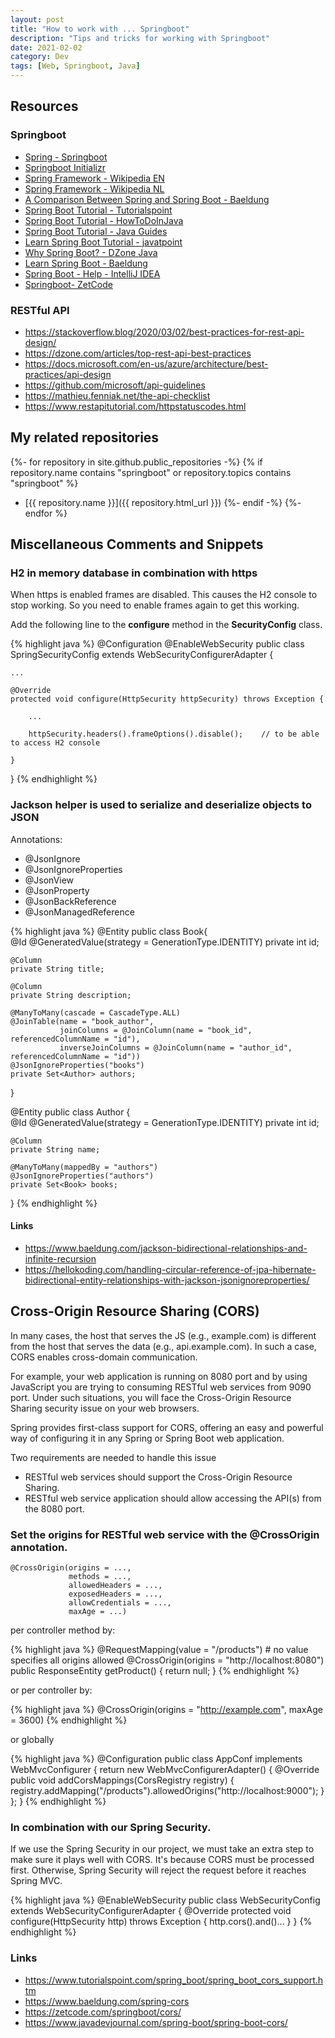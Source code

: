 ```yaml
---
layout: post
title: "How to work with ... Springboot"
description: "Tips and tricks for working with Springboot"
date: 2021-02-02
category: Dev
tags: [Web, Springboot, Java]
---
```


## Resources

### Springboot

* [Spring - Springboot](https://spring.io/projects/spring-boot)
* [Springboot Initializr](https://start.spring.io)
* [Spring Framework - Wikipedia EN](https://en.wikipedia.org/wiki/Spring_Framework)
* [Spring Framework - Wikipedia NL](https://nl.wikipedia.org/wiki/Spring_Framework)
* [A Comparison Between Spring and Spring Boot - Baeldung](https://www.baeldung.com/spring-vs-spring-boot)
* [Spring Boot Tutorial - Tutorialspoint](https://www.tutorialspoint.com/spring_boot/index.htm)
* [Spring Boot Tutorial - HowToDoInJava](https://howtodoinjava.com/spring-boot-tutorials/)
* [Spring Boot Tutorial - Java Guides](https://www.javaguides.net/p/spring-boot-tutorial.html)
* [Learn Spring Boot Tutorial - javatpoint](https://www.javatpoint.com/spring-boot-tutorial)
* [Why Spring Boot? - DZone Java](https://dzone.com/articles/why-springboot)
* [Learn Spring Boot - Baeldung](https://www.baeldung.com/spring-boot)
* [Spring Boot - Help - IntelliJ IDEA](https://www.jetbrains.com/help/idea/spring-boot.html)
* [Springboot- ZetCode](http://zetcode.com/all/#springboot)

### RESTful API

* <https://stackoverflow.blog/2020/03/02/best-practices-for-rest-api-design/>
* <https://dzone.com/articles/top-rest-api-best-practices>
* <https://docs.microsoft.com/en-us/azure/architecture/best-practices/api-design>
* <https://github.com/microsoft/api-guidelines>
* <https://mathieu.fenniak.net/the-api-checklist>
* <https://www.restapitutorial.com/httpstatuscodes.html>

## My related repositories

{%- for repository in site.github.public_repositories -%}
{% if repository.name contains "springboot" or repository.topics contains "springboot" %}
  * [{{ repository.name }}]({{ repository.html_url }})
{%- endif -%}
{%- endfor %}

## Miscellaneous Comments and Snippets

### H2 in memory database in combination with https

When https is enabled frames are disabled. This causes the H2 console to stop working. So you need to enable frames again to get this working. 

Add the following line to the **configure** method in the **SecurityConfig** class.

{% highlight java %}
@Configuration
@EnableWebSecurity
public class SpringSecurityConfig extends WebSecurityConfigurerAdapter {

    ...

    @Override
    protected void configure(HttpSecurity httpSecurity) throws Exception {

        ...

        httpSecurity.headers().frameOptions().disable();    // to be able to access H2 console

    }

}
{% endhighlight %}

### Jackson helper is used to serialize and deserialize objects to JSON

Annotations:
* @JsonIgnore
* @JsonIgnoreProperties
* @JsonView
* @JsonProperty
* @JsonBackReference
* @JsonManagedReference

{% highlight java %}
@Entity
public class Book{  
    @Id
    @GeneratedValue(strategy = GenerationType.IDENTITY)
    private int id;

    @Column
    private String title;

    @Column
    private String description;

    @ManyToMany(cascade = CascadeType.ALL)
    @JoinTable(name = "book_author", 
               joinColumns = @JoinColumn(name = "book_id", referencedColumnName = "id"),
               inverseJoinColumns = @JoinColumn(name = "author_id", referencedColumnName = "id"))
    @JsonIgnoreProperties("books")
    private Set<Author> authors;
}

@Entity
public class Author {  
    @Id
    @GeneratedValue(strategy = GenerationType.IDENTITY)
    private int id;

    @Column
    private String name;

    @ManyToMany(mappedBy = "authors")
    @JsonIgnoreProperties("authors")
    private Set<Book> books;
}
{% endhighlight %}


#### Links
* https://www.baeldung.com/jackson-bidirectional-relationships-and-infinite-recursion
* https://hellokoding.com/handling-circular-reference-of-jpa-hibernate-bidirectional-entity-relationships-with-jackson-jsonignoreproperties/


## Cross-Origin Resource Sharing (CORS)

In many cases, the host that serves the JS (e.g., example.com) is different from the host that serves the data (e.g., api.example.com). In such a case, CORS enables cross-domain communication.


For example, your web application is running on 8080 port and by using JavaScript you are trying to consuming RESTful web services from 9090 port. Under such situations, you will face the Cross-Origin Resource Sharing security issue on your web browsers.

Spring provides first-class support for CORS, offering an easy and powerful way of configuring it in any Spring or Spring Boot web application.

Two requirements are needed to handle this issue
* RESTful web services should support the Cross-Origin Resource Sharing.
* RESTful web service application should allow accessing the API(s) from the 8080 port.

### Set the origins for RESTful web service with the @CrossOrigin annotation.

```
@CrossOrigin(origins = ..., 
             methods = ..., 
             allowedHeaders = ..., 
             exposedHeaders = ..., 
             allowCredentials = ..., 
             maxAge = ...)
```

per controller method by:

{% highlight java %}
@RequestMapping(value = "/products")    # no value specifies all origins allowed
@CrossOrigin(origins = "http://localhost:8080")
public ResponseEntity<Object> getProduct() {
   return null;
}
{% endhighlight %}

or per controller by:

{% highlight java %}
@CrossOrigin(origins = "http://example.com", maxAge = 3600)
{% endhighlight %}

or globally

{% highlight java %}
@Configuration
public class AppConf implements WebMvcConfigurer {
   return new WebMvcConfigurerAdapter() {
      @Override
      public void addCorsMappings(CorsRegistry registry) {
         registry.addMapping("/products").allowedOrigins("http://localhost:9000");
      }    
   };
}
{% endhighlight %}

### In combination with our Spring Security.

If we use the Spring Security in our project, we must take an extra step to make sure it plays well with CORS. It's because CORS must be processed first. Otherwise, Spring Security will reject the request before it reaches Spring MVC.

{% highlight java %}
@EnableWebSecurity
public class WebSecurityConfig extends WebSecurityConfigurerAdapter {
    @Override
    protected void configure(HttpSecurity http) throws Exception {
        http.cors().and()...
    }
}
{% endhighlight %}

### Links
* https://www.tutorialspoint.com/spring_boot/spring_boot_cors_support.htm
* https://www.baeldung.com/spring-cors
* https://zetcode.com/springboot/cors/
* https://www.javadevjournal.com/spring-boot/spring-boot-cors/

